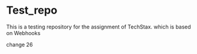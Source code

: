 # Test_repo
This is a testing repository for the assignment of TechStax. which is based on Webhooks

change 26
